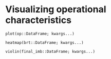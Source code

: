 # Visualizing operational characteristics

```@docs
plot(op::DataFrame; kwargs...)
```

```@docs
heatmap(brt::DataFrame; kwargs...)
```

```@docs
violin(final_imb::DataFrame; kwargs...)
```